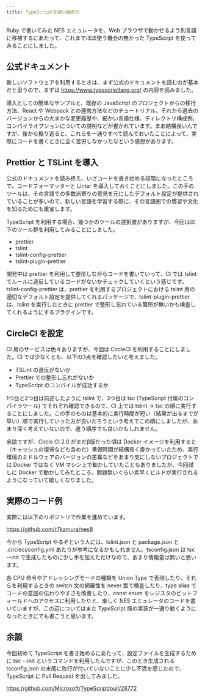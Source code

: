 ```yaml
---
title: TypeScriptを使い始めた
---
```


Ruby で書いてみた NES エミュレータを、Web ブラウザで動かせるよう別言語に移植するにあたって、これまでほぼ使う機会の無かった TypeScript を使ってみることにしました。

## 公式ドキュメント

新しいソフトウェアを利用するときは、まず公式のドキュメントを読むのが基本だと思うので、まずは https://www.typescriptlang.org/ の内容を読みました。

導入としての簡単なサンプルと、既存の JavaScript のプロジェクトからの移行方法、React や Webpack との連携方法などのチュートリアル、それから過去のバージョンからの大まかな変更履歴や、細かい言語仕様、ディレクトリ構成例、コンパイラオプションについての説明などが書かれています。まあ結構長いんですが、後から振り返ると、これらを一通りすべて読んでおいたことによって、実際にコードを書くときに全く苦労しなかったなという感想があります。

## Prettier と TSLint を導入

公式のドキュメントを読み終え、いざコードを書き始める段階になったところで、コードフォーマッターと Linter を導入しておくことにしました。この手のツールは、その言語での多数派寄りの意見を元にしたデフォルト設定が提供されていることが多いので、新しい言語を学習する際に、その言語圏での慣習や文化を知るためにも重宝します。

TypeScript を利用する場合、幾つかのツールの選択肢がありますが、今回は以下のツール群を利用してみることにしました。

- prettier
- tslint
- tslint-config-prettier
- tslint-plugin-prettier

開発中は prettier を利用して整形しながらコードを書いていって、CI では tslint でルールに違反しているコードがないかチェックしていくという感じです。tslint-config-prettier は、prettier を利用するプロジェクトにおける tslint 用の適切なデフォルト設定を提供してくれるパッケージで、tslint-plugin-prettier は、tslint を実行したときに prettier で整形し忘れている箇所が無いかも検査してくれるようにするプラグインです。

## CircleCI を設定

CI 用のサービスは色々ありますが、今回は CircleCI を利用することにしました。CI では少なくとも、以下の3点を確認したいと考えました。

- TSLint の違反がないか
- Prettier での整形し忘れがないか
- TypeScript のコンパイルが成功するか

1つ目と2つ目は前述したように tslint で、3つ目は tsc (TypeScript 付属のコンパイラツール) でそれぞれ確認できるので、CI 上では tslint → tsc の順に実行することにしました。この手のものは基本的に実行時間が短い（結果が出るまでが早い）順で実行していった方が良いだろうという考えでこの順にしましたが、あまり深く考えていないので、違う順序でも良いかもしれません。

余談ですが、Circle CI 2.0 がまだβ版だった頃は Docker イメージを利用すると（キャッシュの復帰なども含めた）準備時間が結構長く掛かっていたため、実行環境のミドルウェアのバージョンの差異などをあまり気にしないプロジェクトでは Docker ではなく VM マシン上で動かしていたこともありましたが、今回試しに Docker で動かしてみたところ、問題無いぐらい素早くビルドが実行されるようになっていて嬉しくなりました。

## 実際のコード例

実際には以下のリポジトリで作業を進めています。

https://github.com/r7kamura/nes8

今から TypeScript やるぞという人には、tslint.json と package.json と .circleci/config.yml あたりが参考になるかもしれません。tsconfig.json は tsc --init で生成したものに少し手を加えただけなので、あまり情報量は無いと思います。

各 CPU 命令やアドレッシングモードの種類を Union Type で表現したり、それらを利用するときの switch 文の網羅性を never 型で検査したり、type alias でコードの意図の伝わりやすさを改善したり、const enum をレジスタのビットフィールドへのアクセスに利用したりと、楽しく NES エミュレータのコードを書いていますが、この辺についてはまた TypeScript 版の実装が一通り動くようになったときにでも書こうと思います。

## 余談

今回初めて TypeScript を書き始めるにあたって、設定ファイルを生成するために tsc --init というコマンドを利用したんですが、このとき生成される tsconfig.json の末尾に改行が付いていないことに少し不満を感じたので、TypeScript に Pull Request を出してみました。

https://github.com/Microsoft/TypeScript/pull/28772
